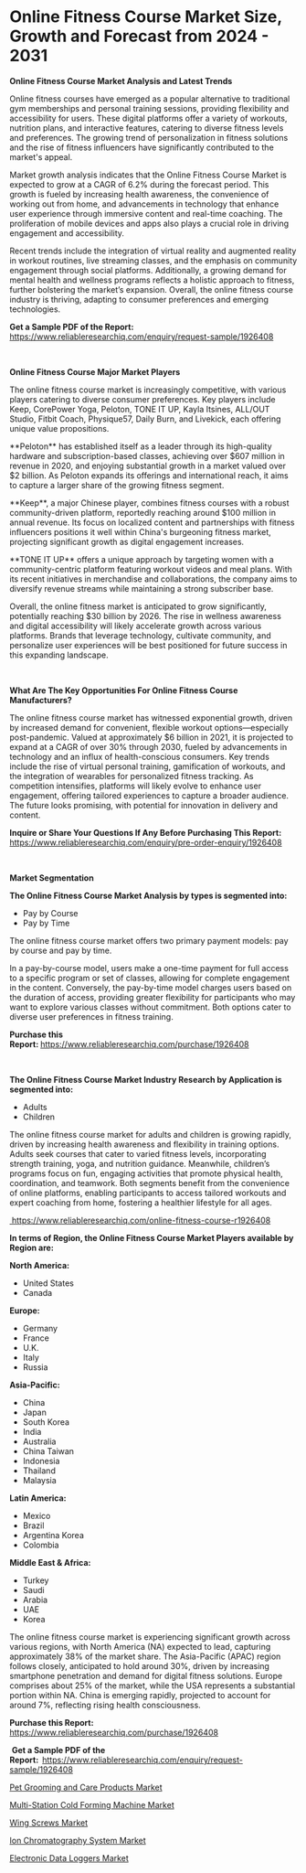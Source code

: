 <p><h1>Online Fitness Course Market Size, Growth and Forecast from 2024 - 2031</h1></p><p><strong>Online Fitness Course Market Analysis and Latest Trends</strong></p>
<p><p>Online fitness courses have emerged as a popular alternative to traditional gym memberships and personal training sessions, providing flexibility and accessibility for users. These digital platforms offer a variety of workouts, nutrition plans, and interactive features, catering to diverse fitness levels and preferences. The growing trend of personalization in fitness solutions and the rise of fitness influencers have significantly contributed to the market's appeal.</p><p>Market growth analysis indicates that the Online Fitness Course Market is expected to grow at a CAGR of 6.2% during the forecast period. This growth is fueled by increasing health awareness, the convenience of working out from home, and advancements in technology that enhance user experience through immersive content and real-time coaching. The proliferation of mobile devices and apps also plays a crucial role in driving engagement and accessibility. </p><p>Recent trends include the integration of virtual reality and augmented reality in workout routines, live streaming classes, and the emphasis on community engagement through social platforms. Additionally, a growing demand for mental health and wellness programs reflects a holistic approach to fitness, further bolstering the market’s expansion. Overall, the online fitness course industry is thriving, adapting to consumer preferences and emerging technologies.</p></p>
<p><strong>Get a Sample PDF of the Report:&nbsp;</strong> <a href="https://www.reliableresearchiq.com/enquiry/request-sample/1926408?utm_campaign=103&utm_medium=2&utm_source=Github&utm_content=ia&utm_term=25102024&utm_id=online-fitness-course">https://www.reliableresearchiq.com/enquiry/request-sample/1926408</a></p>
<p>&nbsp;</p>
<p><strong>Online Fitness Course Major Market Players</strong></p>
<p><p>The online fitness course market is increasingly competitive, with various players catering to diverse consumer preferences. Key players include Keep, CorePower Yoga, Peloton, TONE IT UP, Kayla Itsines, ALL/OUT Studio, Fitbit Coach, Physique57, Daily Burn, and Livekick, each offering unique value propositions.</p><p>**Peloton** has established itself as a leader through its high-quality hardware and subscription-based classes, achieving over $607 million in revenue in 2020, and enjoying substantial growth in a market valued over $2 billion. As Peloton expands its offerings and international reach, it aims to capture a larger share of the growing fitness segment.</p><p>**Keep**, a major Chinese player, combines fitness courses with a robust community-driven platform, reportedly reaching around $100 million in annual revenue. Its focus on localized content and partnerships with fitness influencers positions it well within China's burgeoning fitness market, projecting significant growth as digital engagement increases.</p><p>**TONE IT UP** offers a unique approach by targeting women with a community-centric platform featuring workout videos and meal plans. With its recent initiatives in merchandise and collaborations, the company aims to diversify revenue streams while maintaining a strong subscriber base.</p><p>Overall, the online fitness market is anticipated to grow significantly, potentially reaching $30 billion by 2026. The rise in wellness awareness and digital accessibility will likely accelerate growth across various platforms. Brands that leverage technology, cultivate community, and personalize user experiences will be best positioned for future success in this expanding landscape.</p></p>
<p>&nbsp;</p>
<p><strong>What Are The Key Opportunities For Online Fitness Course Manufacturers?</strong></p>
<p><p>The online fitness course market has witnessed exponential growth, driven by increased demand for convenient, flexible workout options—especially post-pandemic. Valued at approximately $6 billion in 2021, it is projected to expand at a CAGR of over 30% through 2030, fueled by advancements in technology and an influx of health-conscious consumers. Key trends include the rise of virtual personal training, gamification of workouts, and the integration of wearables for personalized fitness tracking. As competition intensifies, platforms will likely evolve to enhance user engagement, offering tailored experiences to capture a broader audience. The future looks promising, with potential for innovation in delivery and content.</p></p>
<p><strong>Inquire or Share Your Questions If Any Before Purchasing This Report:</strong> <a href="https://www.reliableresearchiq.com/enquiry/pre-order-enquiry/1926408?utm_campaign=103&utm_medium=2&utm_source=Github&utm_content=ia&utm_term=25102024&utm_id=online-fitness-course">https://www.reliableresearchiq.com/enquiry/pre-order-enquiry/1926408</a></p>
<p>&nbsp;</p>
<p><strong>Market Segmentation</strong></p>
<p><strong>The Online Fitness Course Market Analysis by types is segmented into:</strong></p>
<p><ul><li>Pay by Course</li><li>Pay by Time</li></ul></p>
<p><p>The online fitness course market offers two primary payment models: pay by course and pay by time. </p><p>In a pay-by-course model, users make a one-time payment for full access to a specific program or set of classes, allowing for complete engagement in the content. Conversely, the pay-by-time model charges users based on the duration of access, providing greater flexibility for participants who may want to explore various classes without commitment. Both options cater to diverse user preferences in fitness training.</p></p>
<p><strong>Purchase this Report:&nbsp;</strong><a href="https://www.reliableresearchiq.com/purchase/1926408?utm_campaign=103&utm_medium=2&utm_source=Github&utm_content=ia&utm_term=25102024&utm_id=online-fitness-course">https://www.reliableresearchiq.com/purchase/1926408</a></p>
<p>&nbsp;</p>
<p><strong>The Online Fitness Course Market Industry Research by Application is segmented into:</strong></p>
<p><ul><li>Adults</li><li>Children</li></ul></p>
<p><p>The online fitness course market for adults and children is growing rapidly, driven by increasing health awareness and flexibility in training options. Adults seek courses that cater to varied fitness levels, incorporating strength training, yoga, and nutrition guidance. Meanwhile, children’s programs focus on fun, engaging activities that promote physical health, coordination, and teamwork. Both segments benefit from the convenience of online platforms, enabling participants to access tailored workouts and expert coaching from home, fostering a healthier lifestyle for all ages.</p></p>
<p><a href="https://www.reliableresearchiq.com/online-fitness-course-r1926408?utm_campaign=103&utm_medium=2&utm_source=Github&utm_content=ia&utm_term=25102024&utm_id=online-fitness-course">&nbsp;https://www.reliableresearchiq.com/online-fitness-course-r1926408</a></p>
<p><strong>In terms of Region, the Online Fitness Course Market Players available by Region are:</strong></p>
<p>
    <p> <strong> North America: </strong>
        <ul>
            <li>United States</li>
            <li>Canada</li>
        </ul>
        </p> 
    <p> <strong> Europe: </strong>
        <ul>
            <li>Germany</li>
            <li>France</li>
            <li>U.K.</li>
            <li>Italy</li>
            <li>Russia</li>
        </ul>
        </p> 
    <p> <strong> Asia-Pacific: </strong>
        <ul>
            <li>China</li>
            <li>Japan</li>
            <li>South Korea</li>
            <li>India</li>
            <li>Australia</li>
            <li>China Taiwan</li>
            <li>Indonesia</li>
            <li>Thailand</li>
            <li>Malaysia</li>
        </ul>
        </p> 
    <p> <strong> Latin America: </strong>
        <ul>
            <li>Mexico</li>
            <li>Brazil</li>
            <li>Argentina Korea</li>
            <li>Colombia</li>
        </ul>
        </p> 
    <p> <strong> Middle East & Africa: </strong>
        <ul>
            <li>Turkey</li>
            <li>Saudi</li>
            <li>Arabia</li>
            <li>UAE</li>
            <li>Korea</li>
        </ul>
    </p>
    </p>
<p><p>The online fitness course market is experiencing significant growth across various regions, with North America (NA) expected to lead, capturing approximately 38% of the market share. The Asia-Pacific (APAC) region follows closely, anticipated to hold around 30%, driven by increasing smartphone penetration and demand for digital fitness solutions. Europe comprises about 25% of the market, while the USA represents a substantial portion within NA. China is emerging rapidly, projected to account for around 7%, reflecting rising health consciousness.</p></p>
<p><strong>Purchase this Report: </strong><a href="https://www.reliableresearchiq.com/purchase/1926408?utm_campaign=103&utm_medium=2&utm_source=Github&utm_content=ia&utm_term=25102024&utm_id=online-fitness-course">https://www.reliableresearchiq.com/purchase/1926408</a></p>
<p>&nbsp;<strong>Get a Sample PDF of the Report:&nbsp;&nbsp;</strong><a href="https://www.reliableresearchiq.com/enquiry/request-sample/1926408?utm_campaign=103&utm_medium=2&utm_source=Github&utm_content=ia&utm_term=25102024&utm_id=online-fitness-course">https://www.reliableresearchiq.com/enquiry/request-sample/1926408</a></p>
<p><strong></strong></p>
<p><p><a href="https://www.linkedin.com/pulse/pet-grooming-care-products-market-strategic-insights-product-nnywf?utm_campaign=103&utm_medium=2&utm_source=Github&utm_content=ia&utm_term=25102024&utm_id=online-fitness-course">Pet Grooming and Care Products Market</a></p><p><a href="https://www.linkedin.com/pulse/multi-station-cold-forming-machine-market-navigating-challenges-n0bcf?utm_campaign=103&utm_medium=2&utm_source=Github&utm_content=ia&utm_term=25102024&utm_id=online-fitness-course">Multi-Station Cold Forming Machine Market</a></p><p><a href="https://github.com/hentonwytandusyl0/Market-Research-Report-List-1/blob/main/wing-screws-market.md?utm_campaign=103&utm_medium=2&utm_source=Github&utm_content=ia&utm_term=25102024&utm_id=online-fitness-course">Wing Screws Market</a></p><p><a href="https://issuu.com/reportprime-2/docs/ion-chromatography-system-market-si_7a331c20c1ac02?utm_campaign=103&utm_medium=2&utm_source=Github&utm_content=ia&utm_term=25102024&utm_id=online-fitness-course">Ion Chromatography System Market</a></p><p><a href="https://issuu.com/reportprime-2/docs/electronic-data-loggers-market-size_ac835b106780ae?utm_campaign=103&utm_medium=2&utm_source=Github&utm_content=ia&utm_term=25102024&utm_id=online-fitness-course">Electronic Data Loggers Market</a></p></p>